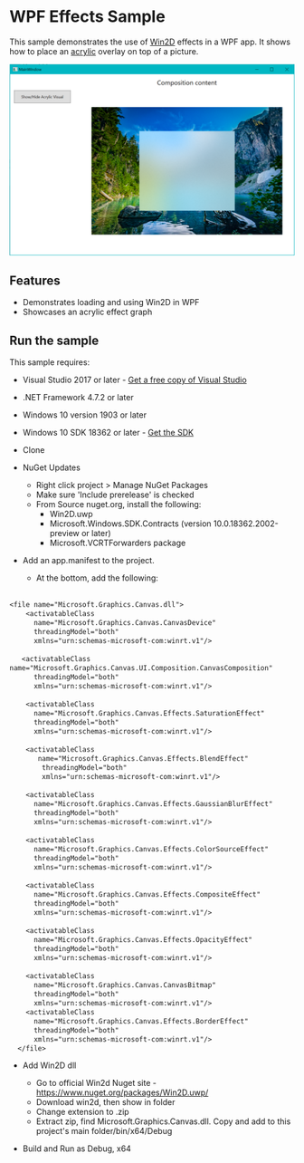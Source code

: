 # WPF Effects Sample


This sample demonstrates the use of [Win2D](https://microsoft.github.io/Win2D/html/Introduction.htm) effects in a WPF app. It shows how to place an [acrylic](https://docs.microsoft.com/windows/uwp/design/style/acrylic) overlay on top of a picture.

![Acrylic Effect in WPF](https://github.com/microsoft/Windows.UI.Composition-Win32-Samples/blob/master/dotnet/WPF/AcrylicEffect/acrlyic-effect-wpf.png)


## Features

- Demonstrates loading and using Win2D in WPF
- Showcases an acrylic effect graph

## Run the sample

This sample requires: 

- Visual Studio 2017 or later - [Get a free copy of Visual Studio](http://go.microsoft.com/fwlink/?LinkID=280676) 
- .NET Framework 4.7.2 or later 
- Windows 10 version 1903 or later 
- Windows 10 SDK 18362 or later - [Get the SDK](https://developer.microsoft.com/windows/downloads/windows-10-sdk) 

- Clone
- NuGet Updates
   - Right click project > Manage NuGet Packages
   - Make sure 'Include prerelease' is checked
   - From Source nuget.org, install the following:
       - Win2D.uwp
       - Microsoft.Windows.SDK.Contracts (version 10.0.18362.2002-preview or later)
       - Microsoft.VCRTForwarders package

- Add an app.manifest to the project. 
   - At the bottom, add the following: 

```

<file name="Microsoft.Graphics.Canvas.dll">
    <activatableClass
      name="Microsoft.Graphics.Canvas.CanvasDevice"
      threadingModel="both"
      xmlns="urn:schemas-microsoft-com:winrt.v1"/>

   <activatableClass      name="Microsoft.Graphics.Canvas.UI.Composition.CanvasComposition"
      threadingModel="both"
      xmlns="urn:schemas-microsoft-com:winrt.v1"/>

    <activatableClass
      name="Microsoft.Graphics.Canvas.Effects.SaturationEffect"
      threadingModel="both"
      xmlns="urn:schemas-microsoft-com:winrt.v1"/>

    <activatableClass
       name="Microsoft.Graphics.Canvas.Effects.BlendEffect"
        threadingModel="both"
        xmlns="urn:schemas-microsoft-com:winrt.v1"/>

    <activatableClass
      name="Microsoft.Graphics.Canvas.Effects.GaussianBlurEffect"
      threadingModel="both"
      xmlns="urn:schemas-microsoft-com:winrt.v1"/>

    <activatableClass
      name="Microsoft.Graphics.Canvas.Effects.ColorSourceEffect"
      threadingModel="both"
      xmlns="urn:schemas-microsoft-com:winrt.v1"/>

    <activatableClass
      name="Microsoft.Graphics.Canvas.Effects.CompositeEffect"
      threadingModel="both"
      xmlns="urn:schemas-microsoft-com:winrt.v1"/>

    <activatableClass
      name="Microsoft.Graphics.Canvas.Effects.OpacityEffect"
      threadingModel="both"
      xmlns="urn:schemas-microsoft-com:winrt.v1"/>

    <activatableClass
      name="Microsoft.Graphics.Canvas.CanvasBitmap"
      threadingModel="both"
      xmlns="urn:schemas-microsoft-com:winrt.v1"/>
    <activatableClass 
      name="Microsoft.Graphics.Canvas.Effects.BorderEffect" 
      threadingModel="both" 
      xmlns="urn:schemas-microsoft-com:winrt.v1"/>
  </file>

```


- Add Win2D dll
   - Go to official Win2d Nuget site - https://www.nuget.org/packages/Win2D.uwp/
   - Download win2d, then show in folder
   - Change extension to .zip
   - Extract zip, find Microsoft.Graphics.Canvas.dll. Copy and add to this project's main folder/bin/x64/Debug

- Build and Run as Debug, x64
